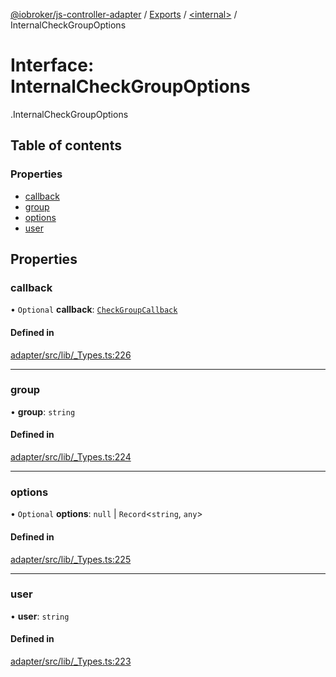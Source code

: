 [@iobroker/js-controller-adapter](../README.md) / [Exports](../modules.md) / [<internal\>](../modules/internal_.md) / InternalCheckGroupOptions

# Interface: InternalCheckGroupOptions

[<internal>](../modules/internal_.md).InternalCheckGroupOptions

## Table of contents

### Properties

- [callback](internal_.InternalCheckGroupOptions.md#callback)
- [group](internal_.InternalCheckGroupOptions.md#group)
- [options](internal_.InternalCheckGroupOptions.md#options)
- [user](internal_.InternalCheckGroupOptions.md#user)

## Properties

### callback

• `Optional` **callback**: [`CheckGroupCallback`](../modules/internal_.md#checkgroupcallback)

#### Defined in

[adapter/src/lib/_Types.ts:226](https://github.com/ioBroker/ioBroker.js-controller/blob/22337d8f/packages/adapter/src/lib/_Types.ts#L226)

___

### group

• **group**: `string`

#### Defined in

[adapter/src/lib/_Types.ts:224](https://github.com/ioBroker/ioBroker.js-controller/blob/22337d8f/packages/adapter/src/lib/_Types.ts#L224)

___

### options

• `Optional` **options**: ``null`` \| `Record`<`string`, `any`\>

#### Defined in

[adapter/src/lib/_Types.ts:225](https://github.com/ioBroker/ioBroker.js-controller/blob/22337d8f/packages/adapter/src/lib/_Types.ts#L225)

___

### user

• **user**: `string`

#### Defined in

[adapter/src/lib/_Types.ts:223](https://github.com/ioBroker/ioBroker.js-controller/blob/22337d8f/packages/adapter/src/lib/_Types.ts#L223)
